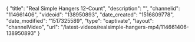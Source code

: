 {
    "title": "Real Simple Hangers 12-Count",
    "description": "",
    "channelid": "114661406",
    "videoid": "138950893",
    "date_created": "1516809778",
    "date_modified": "1517325589",
    "type": "captivate",
    "layout": "channelVideo",
    "url": "\/latest-videos\/realsimple-hangers-mp4\/114661406-138950893"
}